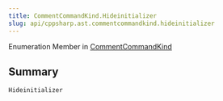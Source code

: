 ```yaml
---
title: CommentCommandKind.Hideinitializer
slug: api/cppsharp.ast.commentcommandkind.hideinitializer
---
```

Enumeration Member in [CommentCommandKind](/api/cppsharp/ast/commentcommandkind)

## Summary



```csharp
Hideinitializer
```

